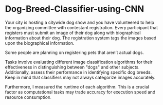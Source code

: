 # Dog-Breed-Classifier-using-CNN
Your city is hosting a citywide dog show and you have volunteered to help the organizing committee with contestant registration. Every participant that registers must submit an image of their dog along with biographical information about their dog. The registration system tags the images based upon the biographical information.

Some people are planning on registering pets that aren’t actual dogs.

Tasks involve evaluating different image classification algorithms for their effectiveness in distinguishing between "dogs" and other subjects. Additionally, assess their performance in identifying specific dog breeds. Keep in mind that classifiers may not always categorize images accurately.

Furthermore, I measured the runtime of each algorithm. This is a crucial factor as computational tasks may trade accuracy for execution speed and resource consumption.
